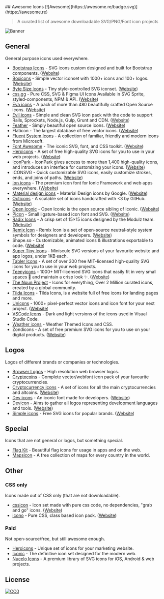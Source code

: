 <div class="github-widget" data-repo="notlmn/awesome-icons"></div>
<script async src="https://pagead2.googlesyndication.com/pagead/js/adsbygoogle.js"></script><ins class="adsbygoogle" style="display:block" data-ad-client="ca-pub-6890694312814945" data-ad-slot="5473692530" data-ad-format="auto"  data-full-width-responsive="true"></ins><script>(adsbygoogle = window.adsbygoogle || []).push({});</script>
## Awesome Icons [![Awesome](https://awesome.re/badge.svg)](https://awesome.re)

> A curated list of awesome downloadable SVG/PNG/Font icon projects

![Banner](https://raw.githubusercontent.com/notlmn/awesome-icons/master/./media/banner.png)



## General

General purpose icons used everywhere.

- [Bootstrap Icons](https://github.com/twbs/icons#readme) - SVG icons custom designed and built for Bootstrap components. ([Website](https://icons.getbootstrap.com/))
- [Boxicons](https://github.com/atisawd/boxicons#readme) - Simple vector iconset with 1000+ icons and 100+ logos. ([Website](https://boxicons.com/))
- [Byte Size Icons](https://github.com/danklammer/bytesize-icons#readme) - Tiny style-controlled SVG iconset. ([Website](https://danklammer.com/bytesize-icons))
- [css.gg](https://github.com/astrit/css.gg#readme) - Pure CSS, SVG & Figma UI Icons Available in SVG Sprite, styled-components, NPM & API. ([Website](https://css.gg))
- [Eva icons](https://github.com/akveo/eva-icons#readme) - A pack of more than 480 beautifully crafted Open Source icons. ([Website](https://akveo.github.io/eva-icons))
- [Evil icons](https://github.com/evil-icons/evil-icons#readme) - Simple and clean SVG icon pack with the code to support Rails, Sprockets, Node.js, Gulp, Grunt and CDN. ([Website](http://evil-icons.io))
- [Feather](https://github.com/feathericons/feather#readme) - Simply beautiful open source icons. ([Website](https://feathericons.com))
- Flaticon - The largest database of free vector icons. ([Website](https://flaticon.com))
- [Fluent System Icons](https://github.com/microsoft/fluentui-system-icons#fluent-system-icons) - A collection of familiar, friendly and modern icons from Microsoft.
- [Font Awesome](https://github.com/FortAwesome/Font-Awesome#readme) - The iconic SVG, font, and CSS toolkit. ([Website](https://fontawesome.com))
- [Heroicons](https://github.com/refactoringui/heroicons#readme) - A set of free high-quality SVG icons for you to use in your web projects. ([Website](https://heroicons.dev))
- [IconPark](https://github.com/bytedance/IconPark#readme) - IconPark gives access to more than 1,400 high-quality icons, and introduces an interface for customizing your icons. ([Website](https://iconpark.bytedance.com))
- ICONSVG - Quick customizable SVG icons, easily customize strokes, ends, and joins of paths. ([Website](https://iconsvg.xyz))
- [Ion icons](https://github.com/ionic-team/ionicons#readme) - The premium icon font for Ionic Framework and web apps everywhere. ([Website](https://ionicons.com))
- [Material design icons](https://github.com/google/material-design-icons#readme) - Material Design icons by Google. ([Website](https://material.io/tools/icons))
- [Octicons](https://github.com/primer/octicons#readme) - A scalable set of icons handcrafted with <3 by GitHub. ([Website](https://octicons.github.com))
- [Open Iconic](https://github.com/iconic/open-iconic#readme) - Open Iconic is the open source sibling of Iconic. ([Website](https://useiconic.com/open))
- [Picon](https://github.com/yne/picon#readme) - Small ligature-based icon font and SVG. ([Website](https://yne.fr/picon))
- [Radix Icons](https://github.com/radix-ui/icons) - A crisp set of 15×15 icons designed by the Modulz team. ([Website](https://icons.modulz.app/))
- [Remix Icon](https://github.com/Remix-Design/RemixIcon#readme) - Remix Icon is a set of open-source neutral-style system symbols for designers and developers. ([Website](https://remixicon.com))
- Shape.so - Customizable, animated icons & illustrations exportable to code. ([Website](https://shape.so))
- [Super Tiny Icons](https://github.com/edent/SuperTinyIcons#readme) - Miniscule SVG versions of your favourite website and app logos, under 1KB each.
- [Tabler Icons](https://github.com/tabler/tabler-icons) - A set of over 300 free MIT-licensed high-quality SVG icons for you to use in your web projects.
- [Teenyicons](https://github.com/teenyicons/teenyicons) - 1000+ MIT-licensed SVG icons that easily fit in very small spaces :pinching_hand: and maintain a crisp look :sparkles:. ([Website](https://teenyicons.com))
- [The Noun Project](https://thenounproject.com/) - Icons for everything, Over 2 Million curated icons, created by a global community.
- [Tilda Icons](https://tilda.cc/free-icons) - Tilda Icons, is a website full of free icons for landing pages and more.
- [Unicons](https://github.com/iconscout/unicons) - 1000+ pixel-perfect vector icons and icon font for your next project. ([Website](https://iconscout.com/unicons))
- [VSCode Icons](https://github.com/microsoft/vscode-icons#readme) - Dark and light versions of the icons used in Visual Studio Code.
- [Weather icons](https://github.com/erikflowers/weather-icons#readme) - Weather Themed Icons and CSS.
- Zondicons - A set of free premium SVG icons for you to use on your digital products. ([Website](http://www.zondicons.com))

## Logos

Logos of different brands or companies or technologies.

- [Browser Logos](https://github.com/alrra/browser-logos#readme) - High resolution web browser logos.
- [Cryptocoins](https://github.com/AllienWorks/cryptocoins#readme) - Complete vector/webfont icon pack of your favourite cryptocurrencies.
- [Cryptocurrency icons](https://github.com/atomiclabs/cryptocurrency-icons#readme) - A set of icons for all the main cryptocurrencies and altcoins. ([Website](http://cryptoicons.co))
- [Dev icons](https://github.com/vorillaz/devicons#readme) - An iconic font made for developers. ([Website](http://vorillaz.github.io/devicons))
- [Devicon](https://github.com/devicons/devicon#readme) - Aims to gather all logos representing development languages and tools. ([Website](https://devicons.github.io/devicon))
- [Simple icons](https://github.com/simple-icons/simple-icons#readme) - Free SVG icons for popular brands. ([Website](https://simpleicons.org))

## Special

Icons that are not general or logos, but something special.

- [Flag Kit](https://github.com/madebybowtie/FlagKit#readme) - Beautiful flag icons for usage in apps and on the web.
- [Mapsicon](https://github.com/djaiss/mapsicon#readme) - A free collection of maps for every country in the world.

## Other

### CSS only

Icons made out of CSS only (that are not downloadable).

- [cssicon](https://github.com/wentin/cssicon#readme) - Icon set made with pure css code, no dependencies, "grab and go" icons. ([Website](https://cssicon.space))
- [icono](https://github.com/saeedalipoor/icono#readme) - Pure CSS, class based icon pack. ([Website](https://saeedalipoor.github.io/icono))

### Paid

Not open-source/free, but still awesome enough.

- [Heroicons](https://www.heroicons.com) - Unique set of icons for your marketing website.
- [Iconic](https://useiconic.com) - The definitive icon set designed for the modern web.
- [Nucelo Icons](https://nucleoapp.com/premium-icons) - A premium library of SVG icons for iOS, Android & web projects.

## License

[![CC0](https://mirrors.creativecommons.org/presskit/buttons/88x31/svg/cc-zero.svg)](https://creativecommons.org/publicdomain/zero/1.0/)